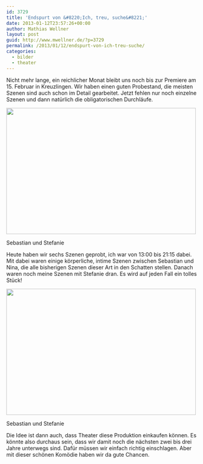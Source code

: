 ```yaml
---
id: 3729
title: 'Endspurt von &#8220;Ich, treu, suche&#8221;'
date: 2013-01-12T23:57:26+00:00
author: Mathias Wellner
layout: post
guid: http://www.mwellner.de/?p=3729
permalink: /2013/01/12/endspurt-von-ich-treu-suche/
categories:
  - bilder
  - theater
---
```

Nicht mehr lange, ein reichlicher Monat bleibt uns noch bis zur Premiere am 15.&nbsp;Februar in Kreuzlingen. Wir haben einen guten Probestand, die meisten Szenen sind auch schon im Detail gearbeitet. Jetzt fehlen nur noch einzelne Szenen und dann natürlich die obligatorischen Durchläufe. 

<div style="width: 510px" class="wp-caption aligncenter">
  <img src="https://lh6.googleusercontent.com/-M0-NOdnE5mA/UPHbpOUc2mI/AAAAAAAAA4g/EASbiArQP9I/s800/Probe_29.jpg" height="333" width="500" />
  
  <p class="wp-caption-text">
    Sebastian und Stefanie<br />
  </p>
</div>

Heute haben wir sechs Szenen geprobt, ich war von 13:00 bis 21:15 dabei. Mit dabei waren einige körperliche, intime Szenen zwischen Sebastian und Nina, die alle bisherigen Szenen dieser Art in den Schatten stellen. Danach waren noch meine Szenen mit Stefanie dran. Es wird auf jeden Fall ein tolles Stück! 

<div style="width: 510px" class="wp-caption aligncenter">
  <img src="https://lh6.googleusercontent.com/-Dj2nymsuMkA/UPHbpbRDdlI/AAAAAAAAA4k/6NAI_cbUrKc/s800/Probe_30.jpg" height="333" width="500" />
  
  <p class="wp-caption-text">
    Sebastian und Stefanie<br />
  </p>
</div>

Die Idee ist dann auch, dass Theater diese Produktion einkaufen können. Es könnte also durchaus sein, dass wir damit noch die nächsten zwei bis drei Jahre unterwegs sind. Dafür müssen wir einfach richtig einschlagen. Aber mit dieser schönen Komödie haben wir da gute Chancen.